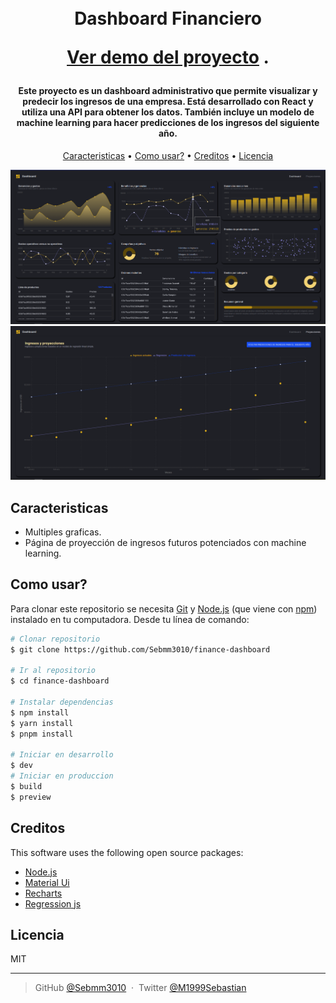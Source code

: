 <h1 align="center">
  <br>
  Dashboard Financiero
  <br>
  <p align="center">
    <a href="https://finance-dashboard-nine-rouge.vercel.app/">Ver demo del proyecto</a>
    .
  </p>
</h1>

<h4 align="center">Este proyecto es un dashboard administrativo que permite visualizar y predecir los ingresos de una empresa. Está desarrollado con React y utiliza una API para obtener los datos. También incluye un modelo de machine learning para hacer predicciones de los ingresos del siguiente año.</h4>

<p align="center">
  <a href="#caracteristicas">Caracteristicas</a> •
  <a href="#como-usar">Como usar?</a> •
  <a href="#creditos">Creditos</a> •
  <a href="#licencia">Licencia</a>
</p>

![screenshot](/public/preview_dashboard.PNG)
![screenshot2](/public/preview_projection.PNG)

## Caracteristicas

- Multiples graficas.
- Página de proyección de ingresos futuros potenciados con machine learning.

## Como usar?

Para clonar este repositorio se necesita [Git](https://git-scm.com) y [Node.js](https://nodejs.org/en/download/) (que viene con [npm](http://npmjs.com)) instalado en tu computadora. Desde tu línea de comando:

```bash
# Clonar repositorio
$ git clone https://github.com/Sebmm3010/finance-dashboard

# Ir al repositorio
$ cd finance-dashboard

# Instalar dependencias
$ npm install
$ yarn install
$ pnpm install

# Iniciar en desarrollo
$ dev
# Iniciar en produccion
$ build
$ preview
```

## Creditos

This software uses the following open source packages:

- [Node.js](https://nodejs.org/)
- [Material Ui](https://mui.com/)
- [Recharts](https://recharts.org/en-US/)
- [Regression js](https://tom-alexander.github.io/regression-js/)

## Licencia

MIT

---

> GitHub [@Sebmm3010](https://github.com/Sebmm3010) &nbsp;&middot;&nbsp;
> Twitter [@M1999Sebastian](https://twitter.com/M1999Sebastian)
